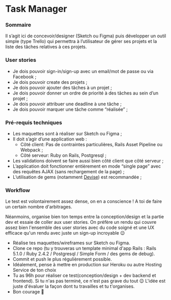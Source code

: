 # Task Manager

### Sommaire

Il s’agit ici de concevoir/designer (Sketch ou Figma) puis développer un outil simple (type Trello) qui permettra à l’utilisateur de gérer ses projets et la liste des tâches relatives à ces projets.

### User stories

* Je dois pouvoir sign-in/sign-up avec un email/mot de passe ou via Facebook ;
* Je dois pouvoir create des projets ;
* Je dois pouvoir ajouter des tâches à un projet ;
* Je dois pouvoir donner un ordre de priorité à des tâches au sein d’un projet ;
* Je dois pouvoir attribuer une deadline à une tâche ;
* Je dois pouvoir marquer une tâche comme “réalisée” ;

### Pré-requis techniques

* Les maquettes sont à réaliser sur Sketch ou Figma ;
* Il doit s’agir d’une application web :
  * Côté client: Pas de contraintes particulières, Rails Asset Pipeline ou Webpack ;
  * Côté serveur: Ruby on Rails, Postgresql ;
* Les validations doivent se faire aussi bien côté client que côté serveur ;
* L’application doit fonctionner entièrement en mode “single page” avec des requêtes AJAX (sans rechargement de la page) ;
* L’utilisation de gems (notamment [Devise](https://github.com/plataformatec/devise)) est recommandée ;

### Workflow

Le test est volontairement assez dense, on en a conscience ! A toi de faire un certain nombre d'arbitrages.

Néanmoins, organise bien ton temps entre la conception/design et la partie dev et essaie de coller aux user stories. On préfère un rendu qui couvre assez bien l'ensemble des user stories avec du code soigné et une UX efficace qu'un rendu avec juste un sign-up incroyable 😉

* Réalise tes maquettes/wireframes sur Sketch ou Figma.
* Clone ce repo (tu y trouveras un template minimal d'app Rails : Rails 5.1.0 / Ruby 2.4.2 / Postgresql / Simple Form / des gems de debug).
* Commit et push le plus régulièrement possible.
* Idéalement, pense à mettre en production sur Heroku ou autre Hosting Service de ton choix
* Tu as 96h pour réaliser ce test(conception/design + dev backend et frontend). Si tu n'as pas terminé, ce n'est pas grave du tout 😉 L'idée est juste d'évaluer la façon dont tu travailles et tu t'organises.
* Bon courage 🚀
